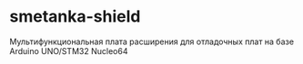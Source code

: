 # smetanka-shield
Мультифункциональная плата расширения для отладочных плат на базе Arduino UNO/STM32 Nucleo64

